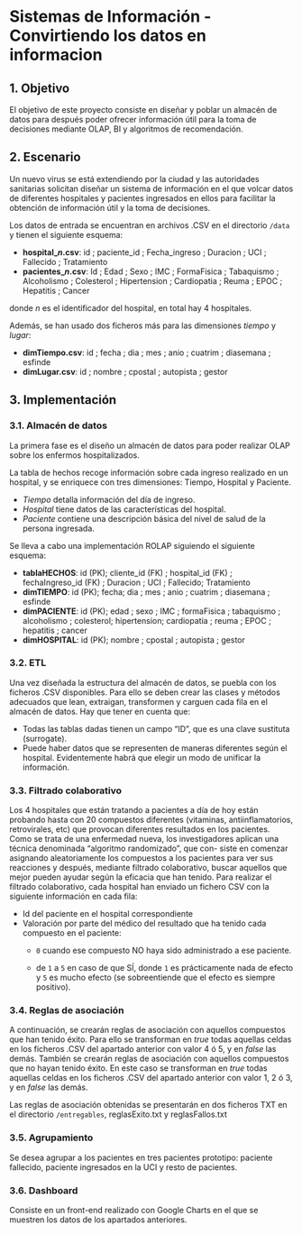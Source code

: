 # Sistemas de Información - Convirtiendo los datos en informacion

## 1. Objetivo

El objetivo de este proyecto consiste en diseñar y poblar un almacén de datos para después poder ofrecer información útil para la
toma de decisiones mediante OLAP, BI y algoritmos de recomendación.

## 2. Escenario

Un nuevo virus se está extendiendo por la ciudad y las autoridades sanitarias solicitan diseñar un sistema de
información en el que volcar datos de diferentes hospitales y pacientes ingresados en ellos para facilitar la obtención
de información útil y la toma de decisiones.

Los datos de entrada se encuentran en archivos .CSV en el directorio <code>/data</code> y tienen el siguiente esquema:

 - **hospital_*n*.csv**: id ; paciente_id ; Fecha_ingreso ; Duracion ; UCI ; Fallecido ; Tratamiento
 - **pacientes_*n*.csv**: Id ; Edad ; Sexo ; IMC ; FormaFisica ; Tabaquismo ; Alcoholismo ; Colesterol ; Hipertension ; Cardiopatia
   ; Reuma ; EPOC ; Hepatitis ; Cancer
   
donde *n* es el identificador del hospital, en total hay 4 hospitales.

Además, se han usado dos ficheros más para las dimensiones *tiempo* y *lugar*:

 - **dimTiempo.csv**: id ; fecha ; dia ; mes ; anio ; cuatrim ; diasemana ; esfinde
 - **dimLugar.csv**: id ; nombre ; cpostal ; autopista ; gestor

## 3. Implementación

### 3.1. Almacén de datos

La primera fase es el diseño un almacén de datos para poder realizar OLAP sobre los enfermos hospitalizados.

La tabla de hechos recoge información sobre cada ingreso realizado en un hospital, y se enriquece con tres dimensiones: 
Tiempo, Hospital y Paciente.

 - *Tiempo* detalla información del día de ingreso.
 - *Hospital* tiene datos de las características del hospital.
 - *Paciente* contiene una descripción básica del nivel de salud de la persona ingresada.

Se lleva a cabo una implementación ROLAP siguiendo el siguiente esquema:

 - **tablaHECHOS**: id (PK); cliente_id (FK) ; hospital_id (FK) ; fechaIngreso_id (FK) ; Duracion ; UCI ; Fallecido;
   Tratamiento
 - **dimTIEMPO**: id (PK); fecha; dia ; mes ; anio ; cuatrim ; diasemana ; esfinde
 - **dimPACIENTE**: id (PK); edad ; sexo ; IMC ; formaFisica ; tabaquismo ; alcoholismo ; colesterol; hipertension;
   cardiopatia ; reuma ; EPOC ; hepatitis ; cancer
 - **dimHOSPITAL**: id (PK); nombre ; cpostal ; autopista ; gestor
   
### 3.2. ETL

Una vez diseñada la estructura del almacén de datos, se puebla con los ficheros .CSV disponibles. Para
ello se deben crear las clases y métodos adecuados que lean, extraigan, transformen y carguen cada fila en el
almacén de datos. Hay que tener en cuenta que:

 - Todas las tablas dadas tienen un campo “ID”, que es una clave sustituta (surrogate).
 - Puede haber datos que se representen de maneras diferentes según el hospital. Evidentemente habrá que
elegir un modo de unificar la información.
   
### 3.3. Filtrado colaborativo

Los 4 hospitales que están tratando a pacientes a día de hoy están probando hasta con 20 compuestos diferentes
(vitaminas, antiinflamatorios, retrovirales, etc) que provocan diferentes resultados en los pacientes. Como se trata
de una enfermedad nueva, los investigadores aplican una técnica denominada “algoritmo randomizado”, que con-
siste en comenzar asignando aleatoriamente los compuestos a los pacientes para ver sus reacciones y después,
mediante filtrado colaborativo, buscar aquellos que mejor pueden ayudar según la eficacia que han tenido.
Para realizar el filtrado colaborativo, cada hospital han enviado un fichero CSV con la siguiente información en cada fila:
 - Id del paciente en el hospital correspondiente
 - Valoración por parte del médico del resultado que ha tenido cada compuesto en el paciente:
    - <code>0</code> cuando ese compuesto NO haya sido administrado a ese paciente.
     
    - de <code>1</code> a <code>5</code> en caso de que SÍ, donde <code>1</code> es prácticamente nada de efecto y 
      <code>5</code> es mucho efecto (se sobreentiende que el efecto es siempre positivo).
     
### 3.4. Reglas de asociación

A continuación, se crearán reglas de asociación con aquellos compuestos que han tenido éxito. Para
ello se transforman en *true* todas aquellas celdas en los ficheros .CSV del apartado anterior con valor 4 ó 5, y en
*false* las demás.
También se crearán reglas de asociación con aquellos compuestos que no hayan tenido éxito. En este caso
se transforman en *true* todas aquellas celdas en los ficheros .CSV del apartado anterior con valor 1, 2 ó 3, y en
*false* las demás.

Las reglas de asociación obtenidas se presentarán en dos ficheros TXT en el directorio 
<code>/entregables</code>, reglasExito.txt y reglasFallos.txt

### 3.5. Agrupamiento

Se desea agrupar a los pacientes en tres pacientes prototipo: paciente fallecido, paciente ingresados en la UCI y resto 
de pacientes.
   
### 3.6. Dashboard

Consiste en un front-end realizado con Google Charts en el que se muestren los datos de los apartados anteriores.
